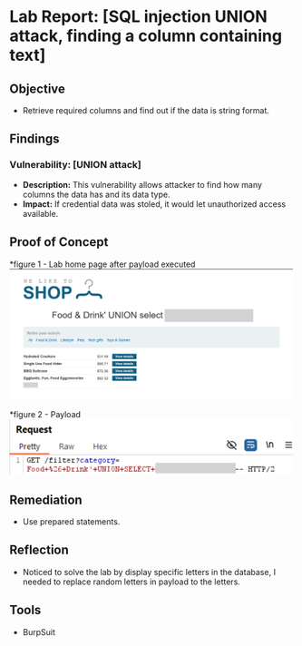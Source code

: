 # Lab Report: [SQL injection UNION attack, finding a column containing text]


##  Objective
- Retrieve required columns and find out if the data is string format.  

##  Findings
### Vulnerability: [UNION attack]
- **Description:** This vulnerability allows attacker to find how many columns the data has and its data type.  
- **Impact:** If credential data was stoled, it would let unauthorized access available.   

## Proof of Concept   
*figure 1 - Lab home page after payload executed  
<img src="https://github.com/itr-a/SQLi/blob/main/Assets/find_string_data_result.png" alt="figure1" width="500"/>   
    
*figure 2 - Payload  
<img src="https://github.com/itr-a/SQLi/blob/main/Assets/find_string_data_payload.png" alt="figure2" width="500"/>   

##  Remediation
- Use prepared statements.

##  Reflection
- Noticed to solve the lab by display specific letters in the database, I needed to replace random letters in payload to the letters.  

## Tools
- BurpSuit

